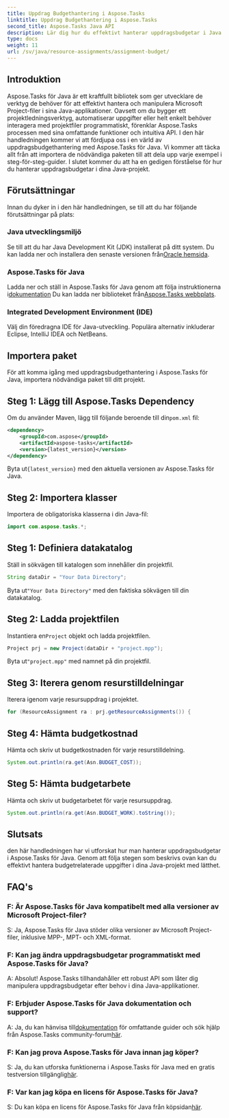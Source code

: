 ```yaml
---
title: Uppdrag Budgethantering i Aspose.Tasks
linktitle: Uppdrag Budgethantering i Aspose.Tasks
second_title: Aspose.Tasks Java API
description: Lär dig hur du effektivt hanterar uppdragsbudgetar i Java med Aspose.Tasks, ett kraftfullt bibliotek för Microsoft Project-filmanipulation.
type: docs
weight: 11
url: /sv/java/resource-assignments/assignment-budget/
---
```

## Introduktion
Aspose.Tasks för Java är ett kraftfullt bibliotek som ger utvecklare de verktyg de behöver för att effektivt hantera och manipulera Microsoft Project-filer i sina Java-applikationer. Oavsett om du bygger ett projektledningsverktyg, automatiserar uppgifter eller helt enkelt behöver interagera med projektfiler programmatiskt, förenklar Aspose.Tasks processen med sina omfattande funktioner och intuitiva API.
I den här handledningen kommer vi att fördjupa oss i en värld av uppdragsbudgethantering med Aspose.Tasks för Java. Vi kommer att täcka allt från att importera de nödvändiga paketen till att dela upp varje exempel i steg-för-steg-guider. I slutet kommer du att ha en gedigen förståelse för hur du hanterar uppdragsbudgetar i dina Java-projekt.
## Förutsättningar
Innan du dyker in i den här handledningen, se till att du har följande förutsättningar på plats:
### Java utvecklingsmiljö
 Se till att du har Java Development Kit (JDK) installerat på ditt system. Du kan ladda ner och installera den senaste versionen från[Oracle hemsida](https://www.oracle.com/java/technologies/javase-jdk11-downloads.html).
### Aspose.Tasks för Java
 Ladda ner och ställ in Aspose.Tasks för Java genom att följa instruktionerna i[dokumentation](https://reference.aspose.com/tasks/java/) Du kan ladda ner biblioteket från[Aspose.Tasks webbplats](https://releases.aspose.com/tasks/java/).
### Integrated Development Environment (IDE)
Välj din föredragna IDE för Java-utveckling. Populära alternativ inkluderar Eclipse, IntelliJ IDEA och NetBeans.
## Importera paket
För att komma igång med uppdragsbudgethantering i Aspose.Tasks för Java, importera nödvändiga paket till ditt projekt.
## Steg 1: Lägg till Aspose.Tasks Dependency
 Om du använder Maven, lägg till följande beroende till din`pom.xml` fil:
```xml
<dependency>
    <groupId>com.aspose</groupId>
    <artifactId>aspose-tasks</artifactId>
    <version>{latest_version}</version>
</dependency>
```
 Byta ut`{latest_version}` med den aktuella versionen av Aspose.Tasks för Java.
## Steg 2: Importera klasser
Importera de obligatoriska klasserna i din Java-fil:
```java
import com.aspose.tasks.*;
```

## Steg 1: Definiera datakatalog
Ställ in sökvägen till katalogen som innehåller din projektfil.
```java
String dataDir = "Your Data Directory";
```
 Byta ut`"Your Data Directory"` med den faktiska sökvägen till din datakatalog.
## Steg 2: Ladda projektfilen
 Instantiera en`Project` objekt och ladda projektfilen.
```java
Project prj = new Project(dataDir + "project.mpp");
```
 Byta ut`"project.mpp"` med namnet på din projektfil.
## Steg 3: Iterera genom resurstilldelningar
Iterera igenom varje resursuppdrag i projektet.
```java
for (ResourceAssignment ra : prj.getResourceAssignments()) {
```
## Steg 4: Hämta budgetkostnad
Hämta och skriv ut budgetkostnaden för varje resurstilldelning.
```java
System.out.println(ra.get(Asn.BUDGET_COST));
```
## Steg 5: Hämta budgetarbete
Hämta och skriv ut budgetarbetet för varje resursuppdrag.
```java
System.out.println(ra.get(Asn.BUDGET_WORK).toString());
```
## Slutsats
den här handledningen har vi utforskat hur man hanterar uppdragsbudgetar i Aspose.Tasks för Java. Genom att följa stegen som beskrivs ovan kan du effektivt hantera budgetrelaterade uppgifter i dina Java-projekt med lätthet.
## FAQ's
### F: Är Aspose.Tasks för Java kompatibelt med alla versioner av Microsoft Project-filer?
S: Ja, Aspose.Tasks för Java stöder olika versioner av Microsoft Project-filer, inklusive MPP-, MPT- och XML-format.
### F: Kan jag ändra uppdragsbudgetar programmatiskt med Aspose.Tasks för Java?
A: Absolut! Aspose.Tasks tillhandahåller ett robust API som låter dig manipulera uppdragsbudgetar efter behov i dina Java-applikationer.
### F: Erbjuder Aspose.Tasks för Java dokumentation och support?
 A: Ja, du kan hänvisa till[dokumentation](https://reference.aspose.com/tasks/java/) för omfattande guider och sök hjälp från Aspose.Tasks community-forum[här](https://forum.aspose.com/c/tasks/15).
### F: Kan jag prova Aspose.Tasks för Java innan jag köper?
 S: Ja, du kan utforska funktionerna i Aspose.Tasks för Java med en gratis testversion tillgänglig[här](https://releases.aspose.com/).
### F: Var kan jag köpa en licens för Aspose.Tasks för Java?
 S: Du kan köpa en licens för Aspose.Tasks för Java från köpsidan[här](https://purchase.aspose.com/buy).